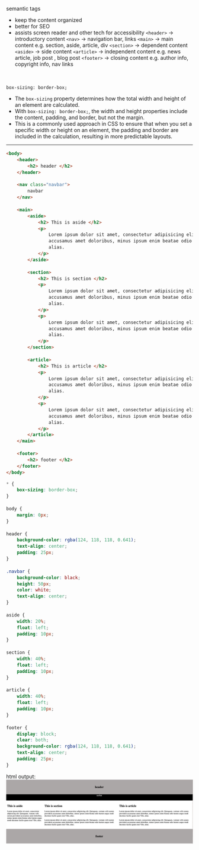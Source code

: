 semantic tags 
- keep the content organized
- better for SEO
- assists screen reader and other tech for accessibility
`<header>` -> introductory content
`<nav>` -> navigation bar, links
`<main>` -> main content e.g. section, aside, article, div
`<section>` -> dependent content
`<aside>` -> side content
`<article>` -> independent content e.g. news article, job post , blog post
`<footer>` -> closing content e.g. author info, copyright info, nav links

<br>

`box-sizing: border-box;`
- The `box-sizing` property determines how the total width and height of an element are calculated. 
- With `box-sizing: border-box;`, the width and height properties include the content, padding, and border, but not the margin.
- This is a commonly used approach in CSS to ensure that when you set a specific width or height on an element, the padding and border are included in the calculation, resulting in more predictable layouts.


<hr>

```html
<body>
    <header>
        <h2> header </h2>
    </header>

    <nav class="navbar">
        navbar
    </nav>

    <main>
        <aside>
            <h2> This is aside </h2>
            <p>
                Lorem ipsum dolor sit amet, consectetur adipisicing elit. Quisquam, veniam velit earum provident
                accusamus amet doloribus, minus ipsum enim beatae odio harum eaque modi ducimus facilis quam eius? Illo,
                alias.
            </p>
        </aside>

        <section>
            <h2> This is section </h2>
            <p>
                Lorem ipsum dolor sit amet, consectetur adipisicing elit. Quisquam, veniam velit earum provident
                accusamus amet doloribus, minus ipsum enim beatae odio harum eaque modi ducimus facilis quam eius? Illo,
                alias.
            </p>
            <p>
                Lorem ipsum dolor sit amet, consectetur adipisicing elit. Quisquam, veniam velit earum provident
                accusamus amet doloribus, minus ipsum enim beatae odio harum eaque modi ducimus facilis quam eius? Illo,
                alias.
            </p>
        </section>

        <article>
            <h2> This is article </h2>
            <p>
                Lorem ipsum dolor sit amet, consectetur adipisicing elit. Quisquam, veniam velit earum provident
                accusamus amet doloribus, minus ipsum enim beatae odio harum eaque modi ducimus facilis quam eius? Illo,
                alias.
            </p>
            <p>
                Lorem ipsum dolor sit amet, consectetur adipisicing elit. Quisquam, veniam velit earum provident
                accusamus amet doloribus, minus ipsum enim beatae odio harum eaque modi ducimus facilis quam eius? Illo,
                alias.
            </p>
        </article>
    </main>

    <footer>
        <h2> footer </h2>
    </footer>
</body>
```


```css
* {
    box-sizing: border-box; 
}

body {
    margin: 0px;
}

header {
    background-color: rgba(124, 118, 118, 0.641);
    text-align: center;
    padding: 25px;
}

.navbar {
    background-color: black;
    height: 50px;
    color: white;
    text-align: center;
}

aside {
    width: 20%;
    float: left;
    padding: 10px;
}

section {
    width: 40%;
    float: left;
    padding: 10px;
}

article {
    width: 40%;
    float: left;
    padding: 10px;
}

footer {
    display: block;
    clear: both;
    background-color: rgba(124, 118, 118, 0.641);
    text-align: center;
    padding: 25px;
}
```


html output:
![html output](../src/images/website_layout.png)